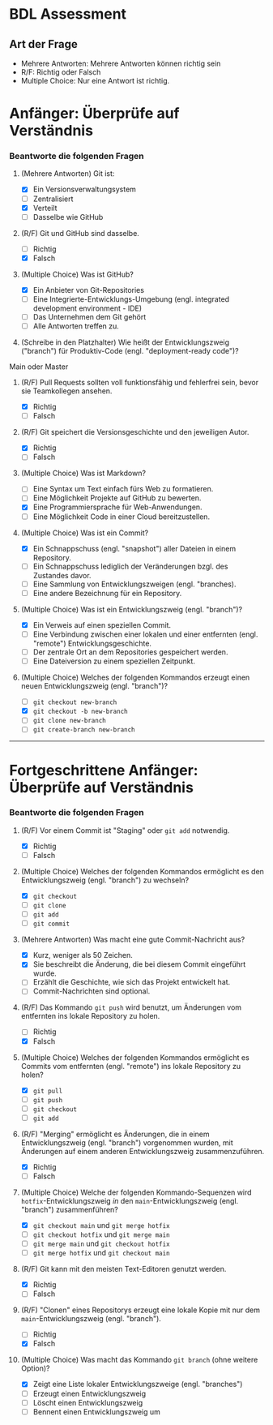 # BDL Assessment

## Art der Frage

- Mehrere Antworten: Mehrere Antworten können richtig sein
- R/F: Richtig oder Falsch
- Multiple Choice: Nur eine Antwort ist richtig.

# Anfänger: Überprüfe auf Verständnis

### Beantworte die folgenden Fragen

1. (Mehrere Antworten) Git ist:

   - [x] Ein Versionsverwaltungsystem
   - [ ] Zentralisiert
   - [x] Verteilt
   - [ ] Dasselbe wie GitHub

1. (R/F) Git und GitHub sind dasselbe.

   - [ ] Richtig
   - [x] Falsch

1. (Multiple Choice) Was ist GitHub?

   - [x] Ein Anbieter von Git-Repositories
   - [ ] Eine Integrierte-Entwicklungs-Umgebung (engl. integrated development environment - IDE)
   - [ ] Das Unternehmen dem Git gehört
   - [ ] Alle Antworten treffen zu.

1. (Schreibe in den Platzhalter) Wie heißt der Entwicklungszweig ("branch") für Produktiv-Code (engl. "deployment-ready code")?    

Main oder Master

1. (R/F) Pull Requests sollten voll funktionsfähig und fehlerfrei sein, bevor sie Teamkollegen ansehen.

   - [x] Richtig
   - [ ] Falsch

1. (R/F) Git speichert die Versionsgeschichte und den jeweiligen Autor.

   - [x] Richtig
   - [ ] Falsch

1. (Multiple Choice) Was ist Markdown?

   - [ ] Eine Syntax um Text einfach fürs Web zu formatieren.
   - [ ] Eine Möglichkeit Projekte auf GitHub zu bewerten.
   - [x] Eine Programmiersprache für Web-Anwendungen.
   - [ ] Eine Möglichkeit Code in einer Cloud bereitzustellen.

1. (Multiple Choice) Was ist ein Commit?

   - [x] Ein Schnappschuss (engl. "snapshot") aller Dateien in einem Repository.
   - [ ] Ein Schnappschuss lediglich der Veränderungen bzgl. des Zustandes davor.
   - [ ] Eine Sammlung von Entwicklungszweigen (engl. "branches).
   - [ ] Eine andere Bezeichnung für ein Repository.

1. (Multiple Choice) Was ist ein Entwicklungszweig (engl. "branch")?

   - [x] Ein Verweis auf einen speziellen Commit.
   - [ ] Eine Verbindung zwischen einer lokalen und einer entfernten (engl. "remote") Entwicklungsgeschichte.
   - [ ] Der zentrale Ort an dem Repositories gespeichert werden.
   - [ ] Eine Dateiversion zu einem speziellen Zeitpunkt.

1. (Multiple Choice) Welches der folgenden Kommandos erzeugt einen neuen Entwicklungszweig (engl. "branch")?
   - [ ] `git checkout new-branch`
   - [x] `git checkout -b new-branch`
   - [ ] `git clone new-branch`
   - [ ] `git create-branch new-branch`

---

# Fortgeschrittene Anfänger: Überprüfe auf Verständnis

### Beantworte die folgenden Fragen

1. (R/F) Vor einem Commit ist "Staging" oder `git add` notwendig.

   - [x] Richtig
   - [ ] Falsch

1. (Multiple Choice) Welches der folgenden Kommandos ermöglicht es den Entwicklungszweig (engl. "branch") zu wechseln?

   - [x] `git checkout`
   - [ ] `git clone`
   - [ ] `git add`
   - [ ] `git commit`

1. (Mehrere Antworten) Was macht eine gute Commit-Nachricht aus?

   - [x] Kurz, weniger als 50 Zeichen.
   - [x] Sie beschreibt die Änderung, die bei diesem Commit eingeführt wurde.
   - [ ] Erzählt die Geschichte, wie sich das Projekt entwickelt hat.
   - [ ] Commit-Nachrichten sind optional.

1. (R/F) Das Kommando `git push` wird benutzt, um Änderungen vom entfernten ins lokale Repository zu holen.

   - [ ] Richtig
   - [x] Falsch

1. (Multiple Choice) Welches der folgenden Kommandos ermöglicht es Commits vom entfernten (engl. "remote") ins lokale Repository zu holen?

   - [x] `git pull`
   - [ ] `git push`
   - [ ] `git checkout`
   - [ ] `git add`

1. (R/F) "Merging" ermöglicht es Änderungen, die in einem Entwicklungszweig (engl. "branch") vorgenommen wurden, mit Änderungen auf einem anderen Entwicklungszweig zusammenzuführen.

   - [x] Richtig
   - [ ] Falsch

1. (Multiple Choice) Welche der folgenden Kommando-Sequenzen wird `hotfix`-Entwicklungszweig _in_ den `main`-Entwicklungszweig (engl. "branch") zusammenführen?

   - [x] `git checkout main` und `git merge hotfix`
   - [ ] `git checkout hotfix` und `git merge main`
   - [ ] `git merge main` und `git checkout hotfix`
   - [ ] `git merge hotfix` und `git checkout main`

1. (R/F) Git kann mit den meisten Text-Editoren genutzt werden.

   - [x] Richtig
   - [ ] Falsch

1. (R/F) "Clonen" eines Repositorys erzeugt eine lokale Kopie mit nur dem `main`-Entwicklungszweig (engl. "branch").

   - [ ] Richtig
   - [x] Falsch

1. (Multiple Choice) Was macht das Kommando `git branch` (ohne weitere Option)?
   - [x] Zeigt eine Liste lokaler Entwicklungszweige (engl. "branches")
   - [ ] Erzeugt einen Entwicklungszweig
   - [ ] Löscht einen Entwicklungszweig
   - [ ] Bennent einen Entwicklungszweig um
